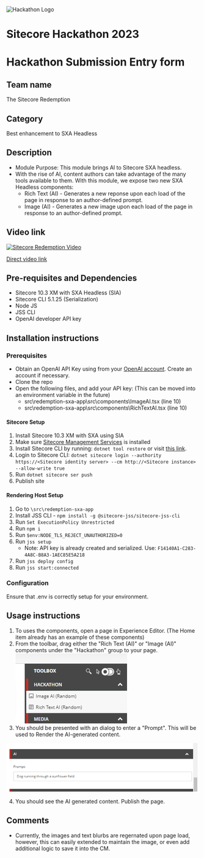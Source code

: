 ![Hackathon Logo](docs/images/hackathon.png?raw=true "Hackathon Logo")
# Sitecore Hackathon 2023

# Hackathon Submission Entry form


## Team name
The Sitecore Redemption

## Category
Best enhancement to SXA Headless

## Description
  - Module Purpose:  This module brings AI to Sitecore SXA headless.  
  - With the rise of AI, content authors can take advantage of the many tools available to them.  With this module, we expose two new SXA Headless components:
    - Rich Text (AI) - Generates a new reponse upon each load of the page in response to an author-defined prompt. 
    - Image (AI) - Generates a new image upon each load of the page in response to an author-defined prompt.


## Video link
[![Sitecore Redemption Video](https://img.youtube.com/vi/iXi2JW61yqs/0.jpg)](https://www.youtube.com/watch?v=iXi2JW61yqs)

[Direct video link](https://youtu.be/iXi2JW61yqs)

## Pre-requisites and Dependencies

-   Sitecore 10.3 XM with SXA Headless (SIA)
-   Sitecore CLI 5.1.25 (Serialization)
-   Node JS
-   JSS CLI
- OpenAI developer API key


## Installation instructions

### Prerequisites
  - Obtain an OpenAI API Key using from your [OpenAI account](https://platform.openai.com/account/api-keys).  Create an account if necessary.
  - Clone the repo
  - Open the following files, and add your API key: (This can be moved into an environment variable in the future)
    - src\redemption-sxa-app\src\components\ImageAI.tsx (line 10)
    - src\redemption-sxa-app\src\components\RichTextAI.tsx (line 10)


#### Sitecore Setup

1. Install Sitecore 10.3 XM with SXA using SIA
2. Make sure [Sitecore Management Services](https://doc.sitecore.com/xp/en/developers/103/developer-tools/sitecore-management-services.html) is installed 
2. Install Sitecore CLI by running:  `dotnet tool restore` or visit [this link](https://doc.sitecore.com/xp/en/developers/103/developer-tools/install-sitecore-command-line-interface.html).
3. Login to Sitecore CLI:  `dotnet sitecore login --authority https://<Sitecore identity server> --cm http://<Sitecore instance> --allow-write true`
4. Run `dotnet sitecore ser push`
5. Publish site

#### Rendering Host Setup

1. Go to `\src\redemption-sxa-app`
2. Install JSS CLI - `npm install -g @sitecore-jss/sitecore-jss-cli`
3. Run `Set ExecutionPolicy Unrestricted`
4. Run `npm i`
5. Run `$env:NODE_TLS_REJECT_UNAUTHORIZED=0` 
6. Run `jss setup`
    - Note: API key is already created and serialized. Use: `F14140A1-C283-4A8C-B8A3-1AEC85E5A218`
7. Run `jss deploy config`
8. Run `jss start:connected`

### Configuration

Ensure that .env is correctly setup for your environment.

## Usage instructions
1. To uses the components, open a page in Experience Editor.  (The Home item already has an example of these components)
2. From the toolbar, drag either the "Rich Text (AI)" or "Image (AI)" components under the "Hackathon" group to your page.  
![Toolbar](docs/images/toolbox.png?raw=true "Toolbar")
3. You should be presented with an dialog to enter a "Prompt".  This will be used to Render the AI-generated content.

![AI Prompt](docs/images/ai-prompt.png?raw=true "AI Prompt")

4. You should see the AI generated content.  Publish the page.



## Comments
- Currently, the images and text blurbs are regernated upon page load, however, this can easily extended to maintain the image, or even add additional logic to save it into the CM.
